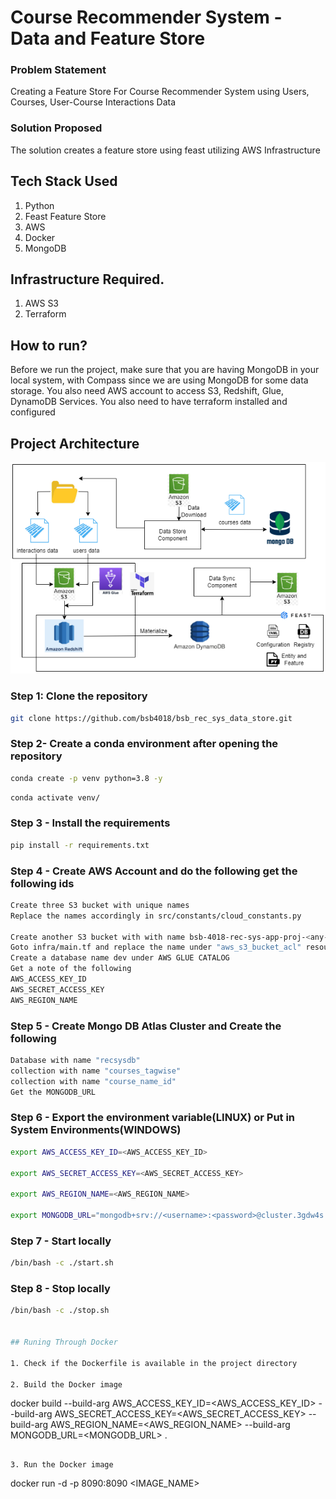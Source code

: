# Course Recommender System - Data and Feature Store

### Problem Statement
Creating a Feature Store For Course Recommender System using Users, Courses, User-Course Interactions Data 

### Solution Proposed 
The solution creates a feature store using feast utilizing AWS Infrastructure

## Tech Stack Used
1. Python 
2. Feast Feature Store
3. AWS
4. Docker
5. MongoDB

## Infrastructure Required.

1. AWS S3
2. Terraform


## How to run?
Before we run the project, make sure that you are having MongoDB in your local system, with Compass since we are using MongoDB for some data storage. You also need AWS account to access S3, Redshift, Glue, DynamoDB Services. You also need to have terraform installed and configured


## Project Architecture
![image](https://github.com/bsb4018/bsb_rec_sys_data_store/blob/main/images/dcv22.drawio.png)


### Step 1: Clone the repository
```bash
git clone https://github.com/bsb4018/bsb_rec_sys_data_store.git
```

### Step 2- Create a conda environment after opening the repository

```bash
conda create -p venv python=3.8 -y
```

```bash
conda activate venv/
```

### Step 3 - Install the requirements
```bash
pip install -r requirements.txt
```

### Step 4 - Create AWS Account and do the following get the following ids
```bash
Create three S3 bucket with unique names 
Replace the names accordingly in src/constants/cloud_constants.py 

Create another S3 bucket with with name bsb-4018-rec-sys-app-proj-<any-unique-key>
Goto infra/main.tf and replace the name under "aws_s3_bucket_acl" resource
Create a database name dev under AWS GLUE CATALOG
Get a note of the following
AWS_ACCESS_KEY_ID
AWS_SECRET_ACCESS_KEY
AWS_REGION_NAME
```

### Step 5 - Create Mongo DB Atlas Cluster and Create the following 
```bash
Database with name "recsysdb"
collection with name "courses_tagwise"         
collection with name "course_name_id"
Get the MONGODB_URL
```

### Step 6 - Export the environment variable(LINUX) or Put in System Environments(WINDOWS)
```bash
export AWS_ACCESS_KEY_ID=<AWS_ACCESS_KEY_ID>

export AWS_SECRET_ACCESS_KEY=<AWS_SECRET_ACCESS_KEY>

export AWS_REGION_NAME=<AWS_REGION_NAME>

export MONGODB_URL="mongodb+srv://<username>:<password>@cluster.3gdw4s.mongodb.net/?retryWrites=true&w=majority"
```


### Step 7 - Start locally
```bash
/bin/bash -c ./start.sh
```

### Step 8 - Stop locally
```bash
/bin/bash -c ./stop.sh


## Runing Through Docker

1. Check if the Dockerfile is available in the project directory

2. Build the Docker image
```
docker build --build-arg AWS_ACCESS_KEY_ID=<AWS_ACCESS_KEY_ID> --build-arg AWS_SECRET_ACCESS_KEY=<AWS_SECRET_ACCESS_KEY> --build-arg AWS_REGION_NAME=<AWS_REGION_NAME> --build-arg MONGODB_URL=<MONGODB_URL> . 

```

3. Run the Docker image
```
docker run -d -p 8090:8090 <IMAGE_NAME>
```
